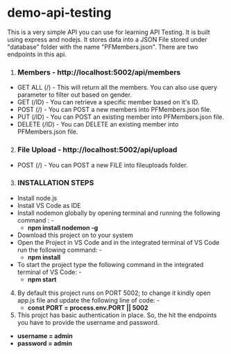 # demo-api-testing

This is a very simple API you can use for learning API Testing. It is built using express and nodejs. It stores data into a JSON File stored under "database" folder with the name "PFMembers.json". There are two endpoints in this api.

1. ### Members - http://localhost:5002/api/members
  * GET ALL (/) - This will return all the members. You can also use query parameter to filter out based on gender.
  * GET (/ID) - You can retrieve a specific member based on it's ID.
  * POST (/) - You can POST a new members into PFMembers.json file.
  * PUT (/ID) - You can POST an existing member into PFMembers.json file.
  * DELETE (/ID) - You can DELETE an existing member into PFMembers.json file.
2. ### File Upload - http://localhost:5002/api/upload
  * POST (/) - You can POST a new FILE into fileuploads folder.
  
3. ### INSTALLATION STEPS
  * Install node.js
  * Install VS Code as IDE
  * Install nodemon globally by opening terminal and running the following command : -
    - **npm install nodemon -g**
  * Download this project on to your system
  * Open the Project in VS Code and in the integrated terminal of VS Code run the following command: -
    - **npm install**
  * To start the project type the following command in the integrated terminal of VS Code: -
    - **npm start**
4. By default this project runs on PORT 5002; to change it kindly open app.js file and update the following line of code: -
    - **const PORT = process.env.PORT || 5002**
5. This projct has basic authentication in place. So, the hit the endpoints you have to provide the username and password.
  - **username = admin**
  - **password = admin** 
